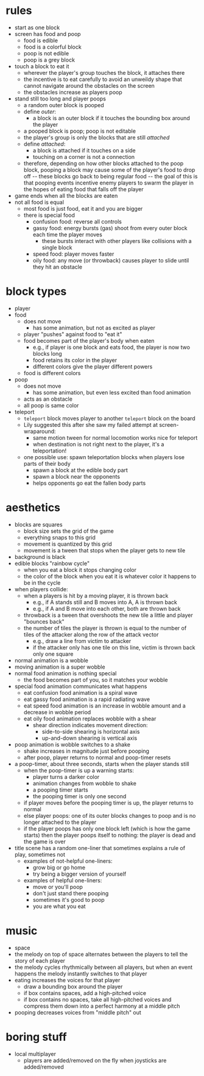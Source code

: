 # rules
- start as one block
- screen has food and poop
    - food is edible
    - food is a colorful block
    - poop is not edible
    - poop is a grey block
- touch a block to eat it
    - wherever the player's group touches the block, it attaches
      there
    - the incentive is to eat carefully to avoid an unweildy
      shape that cannot navigate around the obstacles on the
      screen
    - the obstacles increase as players poop
- stand still too long and player poops
    - a random outer block is pooped
    - define *outer*:
        - a block is an outer block if it touches the bounding
          box around the player
    - a pooped block is poop; poop is not editable
    - the player's group is only the blocks that are still
      *attached*
    - define *attached*:
        - a block is attached if it touches on a side
        - touching on a corner is not a connection
    - therefore, depending on how other blocks attached to the
      poop block, pooping a block may cause some of the player's
      food to drop off -- these blocks go back to being regular
      food -- the goal of this is that pooping events incentive
      enemy players to swarm the player in the hopes of eating
      food that falls off the player
- game ends when all the blocks are eaten
- not all food is equal
    - most food is just food, eat it and you are bigger
    - there is special food
        - confusion food: reverse all controls
        - gassy food: energy bursts (gas) shoot from every outer
          block each time the player moves
            - these bursts interact with other players like
              collisions with a single block
        - speed food: player moves faster
        - oily food: any move (or throwback) causes player to
          slide until they hit an obstacle

# block types

- player
- food
    - does not move
        - has some animation, but not as excited as player
    - player "pushes" against food to "eat it"
    - food becomes part of the player's body when eaten
        - e.g., if player is one block and eats food, the player
          is now two blocks long
        - food retains its color in the player
        - different colors give the player different powers
    - food is different colors
- poop
    - does not move
        - has some animation, but even less excited than food
          animation
    - acts as an obstacle
    - all poop is same color
- teleport
    - `teleport` block moves player to another `teleport` block
      on the board
    - Lily suggested this after she saw my failed attempt at
      screen-wraparound:
        - same motion tween for normal locomotion works nice for teleport
        - when destination is not right next to the player, it's
          a teleportation!
    - one possible use: spawn teleportation blocks when players
      lose parts of their body
        - spawn a block at the edible body part
        - spawn a block near the opponents
        - helps opponents go eat the fallen body parts

# aesthetics
- blocks are squares
    - block size sets the grid of the game
    - everything snaps to this grid
    - movement is quantized by this grid
    - movement is a tween that stops when the player gets to new
      tile
- background is black
- edible blocks "rainbow cycle"
    - when you eat a block it stops changing color
    - the color of the block when you eat it is whatever color it
      happens to be in the cycle
- when players collide:
    - when a players is hit by a moving player, it is thrown back
        - e.g., if A stands still and B moves into A, A is thrown back
        - e.g., if A and B move into each other, both are thrown back
    - throwback is a tween that overshoots the new tile a little
      and player "bounces back"
    - the number of tiles the player is thrown is equal to the
      number of tiles of the attacker along the row of the attack
      vector
        - e.g., draw a line from victim to attacker
        - if the attacker only has one tile on this line, victim
          is thrown back only one square
- normal animation is a wobble
- moving animation is a super wobble
- normal food animation is nothing special
    - the food becomes part of you, so it matches your wobble
- special food animation communicates what happens
    - eat confusion food animation is a spiral wave
    - eat gassy food animation is a rapid radiating wave
    - eat speed food animation is an increase in wobble amount
      and a decrease in wobble period
    - eat oily food animation replaces wobble with a shear
        - shear direction indicates movement direction:
            - side-to-side shearing is horizontal axis
            - up-and-down shearing is vertical axis
- poop animation is wobble switches to a shake
    - shake increases in magnitude just before pooping
    - after poop, player returns to normal and poop-timer resets
- a poop-timer, about three seconds, starts when the player
  stands still
    - when the poop-timer is up a warning starts:
        - player turns a darker color
        - animation changes from wobble to shake
        - a pooping timer starts
        - the pooping timer is only one second
    - if player moves before the pooping timer is up, the player
      returns to normal
    - else player poops: one of its outer blocks changes to poop
      and is no longer attached to the player
    - if the player poops has only one block left (which is how
      the game starts) then the player poops itself to nothing:
      the player is dead and the game is over
- title scene has a random one-liner that sometimes explains a
  rule of play, sometimes not
    - examples of not-helpful one-liners:
        - grow big or go home
        - try being a bigger version of yourself
    - examples of helpful one-liners:
        - move or you'll poop
        - don't just stand there pooping
        - sometimes it's good to poop
        - you are what you eat

# music
- space
- the melody on top of space alternates between the players to
  tell the story of each player
- the melody cycles rhythmically between all players, but when an
  event happens the melody instantly switches to that player
- eating increases the voices for that player
    - draw a bounding box around the player
    - if box contains spaces, add a high-pitched voice
    - if box contains no spaces, take all high-pitched voices and
      compress them down into a perfect harmony at a middle pitch
- pooping decreases voices from "middle pitch" out

# boring stuff

- local multiplayer
    - players are added/removed on the fly when joysticks are
      added/removed
